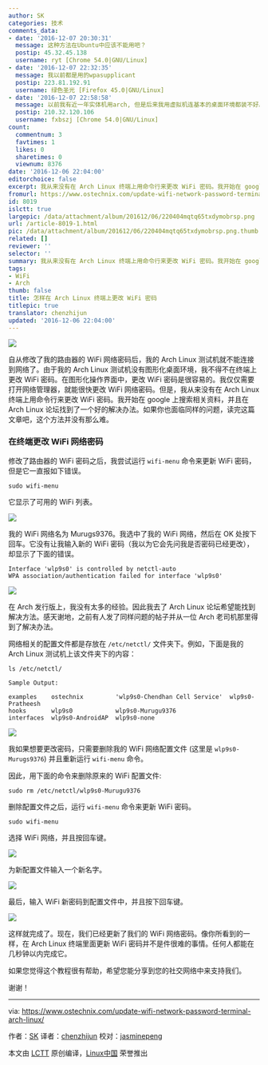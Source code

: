 ```yaml
---
author: SK
categories: 技术
comments_data:
- date: '2016-12-07 20:30:31'
  message: 这种方法在Ubuntu中应该不能用吧？
  postip: 45.32.45.138
  username: ryt [Chrome 54.0|GNU/Linux]
- date: '2016-12-07 22:32:35'
  message: 我以前都是用的wpasupplicant
  postip: 223.81.192.91
  username: 绿色圣光 [Firefox 45.0|GNU/Linux]
- date: '2016-12-07 22:58:58'
  message: 以前我有近一年实体机用arch, 但是后来我用虚拟机连基本的桌面环境都装不好。wiki弄啊弄，反而没以前清楚了
  postip: 210.32.120.106
  username: fxbszj [Chrome 54.0|GNU/Linux]
count:
  commentnum: 3
  favtimes: 1
  likes: 0
  sharetimes: 0
  viewnum: 8376
date: '2016-12-06 22:04:00'
editorchoice: false
excerpt: 我从来没有在 Arch Linux 终端上用命令行来更改 WiFi 密码。我开始在 google 上搜索相关资料，并且在 Arch Linux 论坛找到了一个好的解决办法。
fromurl: https://www.ostechnix.com/update-wifi-network-password-terminal-arch-linux/
id: 8019
islctt: true
largepic: /data/attachment/album/201612/06/220404mqtq65txdymobrsp.png
url: /article-8019-1.html
pic: /data/attachment/album/201612/06/220404mqtq65txdymobrsp.png.thumb.jpg
related: []
reviewer: ''
selector: ''
summary: 我从来没有在 Arch Linux 终端上用命令行来更改 WiFi 密码。我开始在 google 上搜索相关资料，并且在 Arch Linux 论坛找到了一个好的解决办法。
tags:
- WiFi
- Arch
thumb: false
title: 怎样在 Arch Linux 终端上更改 WiFi 密码
titlepic: true
translator: chenzhijun
updated: '2016-12-06 22:04:00'
---
```


![](/data/attachment/album/201612/06/220404mqtq65txdymobrsp.png)


自从修改了我的路由器的 WiFi 网络密码后，我的 Arch Linux 测试机就不能连接到网络了。由于我的 Arch Linux 测试机没有图形化桌面环境，我不得不在终端上更改 WiFi 密码。在图形化操作界面中，更改 WiFi 密码是很容易的。我仅仅需要打开网络管理器，就能很快更改 WiFi 网络密码。但是，我从来没有在 Arch Linux 终端上用命令行来更改 WiFi 密码。我开始在 google 上搜索相关资料，并且在 Arch Linux 论坛找到了一个好的解决办法。如果你也面临同样的问题，读完这篇文章吧，这个方法并没有那么难。


### 在终端更改 WiFi 网络密码


修改了路由器的 WiFi 密码之后，我尝试运行 `wifi-menu` 命令来更新 WiFi 密码，但是它一直报如下错误。



```
sudo wifi-menu

```

它显示了可用的 WiFi 列表。


![](/data/attachment/album/201612/06/215254jyyw6qh0afqzhhul.png)


我的 WiFi 网络名为 Murugs9376。我选中了我的 WiFi 网络，然后在 OK 处按下回车。它没有让我输入新的 WiFi 密码（我以为它会先问我是否密码已经更改），却显示了下面的错误。



```
Interface 'wlp9s0' is controlled by netctl-auto
WPA association/authentication failed for interface 'wlp9s0'

```

![](/data/attachment/album/201612/06/215547exc8nn85unn59jf1.png)


在 Arch 发行版上，我没有太多的经验。因此我去了 Arch Linux 论坛希望能找到解决方法。感天谢地，之前有人发了同样问题的帖子并从一位 Arch 老司机那里得到了解决办法。


网络相关的配置文件都是存放在 `/etc/netctl/` 文件夹下。例如，下面是我的 Arch Linux 测试机上该文件夹下的内容：



```
ls /etc/netctl/

Sample Output:

examples    ostechnix         'wlp9s0-Chendhan Cell Service'  wlp9s0-Pratheesh
hooks       wlp9s0            wlp9s0-Murugu9376
interfaces  wlp9s0-AndroidAP  wlp9s0-none

```

![](/data/attachment/album/201612/06/215611g9f9lslr6eile9fl.png)


我如果想要更改密码，只需要删除我的 WiFi 网络配置文件 (这里是 `wlp9s0-Murugs9376`) 并且重新运行 `wifi-menu` 命令。


因此，用下面的命令来删除原来的 WiFi 配置文件:



```
sudo rm /etc/netctl/wlp9s0-Murugu9376

```

删除配置文件之后，运行 `wifi-menu` 命令来更新 WiFi 密码。



```
sudo wifi-menu

```

选择 WiFi 网络，并且按回车键。


![](/data/attachment/album/201612/06/215632v8g35tnl1qqq3n5s.png)


为新配置文件输入一个新名字。


![](/data/attachment/album/201612/06/215653bmf8aa6va6az9v8l.png)


最后，输入 WiFi 新密码到配置文件中，并且按下回车键。


![](/data/attachment/album/201612/06/215713hnza1fhip7f7aaik.png)


这样就完成了。现在，我们已经更新了我们的 WiFi 网络密码。像你所看到的一样，在 Arch Linux 终端里面更新 WiFi 密码并不是件很难的事情。任何人都能在几秒钟以内完成它。


如果您觉得这个教程很有帮助，希望您能分享到您的社交网络中来支持我们。


谢谢！




---


via: <https://www.ostechnix.com/update-wifi-network-password-terminal-arch-linux/>


作者：[SK](https://www.ostechnix.com/author/sk/) 译者：[chenzhijun](https://github.com/chenzhijun) 校对：[jasminepeng](https://github.com/jasminepeng)


本文由 [LCTT](https://github.com/LCTT/TranslateProject) 原创编译，[Linux中国](https://linux.cn/) 荣誉推出